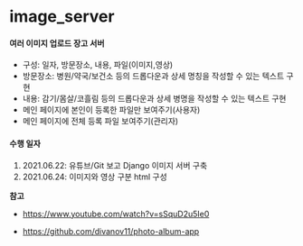 # image_server

#### 여러 이미지 업로드 장고 서버

- 구성: 일자, 방문장소, 내용, 파일(이미지,영상)
- 방문장소: 병원/약국/보건소 등의 드롭다운과 상세 명칭을 작성할 수 있는 텍스트 구현
- 내용: 감기/몸살/코흘림 등의 드롭다운과 상세 병명을 작성할 수 있는 텍스트 구현
- 메인 페이지에 본인이 등록한 파일만 보여주기(사용자)
- 메인 페이지에 전체 등록 파일 보여주기(관리자)



#### 수행 일자

1. 2021.06.22: 유튜브/Git 보고 Django 이미지 서버 구축
2. 2021.06.24: 이미지와 영상 구분 html 구성



**참고**

-  https://www.youtube.com/watch?v=sSquD2u5Ie0

-  https://github.com/divanov11/photo-album-app

